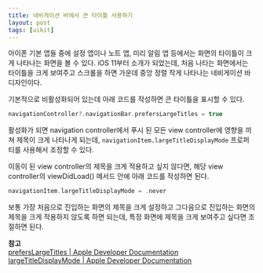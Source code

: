 ```yaml
---
title: 네비게이션 바에서 큰 타이틀 사용하기
layout: post
tags: [uikit]
---
```


아이폰 기본 앱들 중에 설정 앱이나 노트 앱, 미리 알림 앱 등에서는 화면의 타이틀이 크게 나타나는 화면을 볼 수 있다. iOS 11부터 소개가 되었는데, 처음 나타는 화면에서는 타이틀을 크게 보여주고 스크롤을 하면 가운데 중앙 정렬 작게 나타나는 네비게이션 바 디자인이다.

기본적으로 비활성화되어 있는데 아래 코드를 작성하면 큰 타이틀을 표시할 수 있다.

```swift
navigationController?.navigationBar.prefersLargeTitles = true
```

활성화가 되면 navigation controller에서 푸시 된 모든 view controller에 영향을 끼쳐 제목이 크게 나타나게 되는데, `navigationItem.largeTitleDisplayMode` 프로퍼티를 사용해서 조정할 수 있다.

이동이 된 view controller의 제목을 크게 적용하고 싶지 않다면, 해당 view controller의 viewDidLoad() 메서드 안에 아래 코드를 작성하면 된다.

```swift
navigationItem.largeTitleDisplayMode = .never
```

보통 가장 처음으로 진입하는 화면의 제목을 크게 설정하고 그다음으로 진입하는 화면의 제목을 크게 적용하지 않도록 하면 되는데, 특정 화면에 제목을 크게 보여주고 싶다면 조절하면 된다.

**참고**
<br>
[prefersLargeTitles | Apple Developer Documentation](https://developer.apple.com/documentation/uikit/uinavigationbar/2908999-preferslargetitles)
<br>
[largeTitleDisplayMode | Apple Developer Documentation](https://developer.apple.com/documentation/uikit/uinavigationitem/2909056-largetitledisplaymode)

